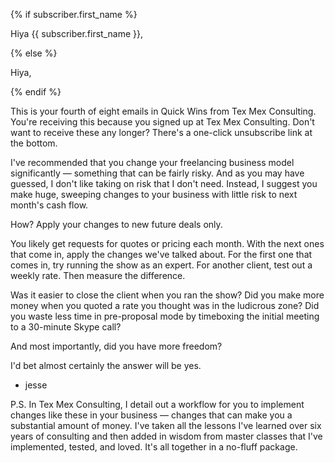 {% if subscriber.first_name %}

Hiya {{ subscriber.first_name }},

{% else %}

Hiya,

{% endif %}

This is your fourth of eight emails in Quick Wins from Tex Mex
Consulting. You're receiving this because you signed up at Tex
Mex Consulting. Don't want to receive these any longer? There's a
one-click unsubscribe link at the bottom.

I've recommended that you change your freelancing business model
significantly — something that can be fairly risky. And as you
may have guessed, I don't like taking on risk that I don't need.
Instead, I suggest you make huge, sweeping changes to your
business with little risk to next month's cash flow.

How? Apply your changes to new future deals only.

You likely get requests for quotes or pricing each month. With
the next ones that come in, apply the changes we've talked about.
For the first one that comes in, try running the show as an
expert. For another client, test out a weekly rate. Then measure
the difference.

Was it easier to close the client when you ran the show? Did you
make more money when you quoted a rate you thought was in the
ludicrous zone? Did you waste less time in pre-proposal mode by
timeboxing the initial meeting to a 30-minute Skype call?

And most importantly, did you have more freedom?

I'd bet almost certainly the answer will be yes.

* jesse

P.S. In Tex Mex Consulting, I detail out a workflow for you to
implement changes like these in your business — changes that can
make you a substantial amount of money. I've taken all the
lessons I've learned over six years of consulting and then added
in wisdom from master classes that I've implemented, tested, and
loved. It's all together in a no-fluff package.
